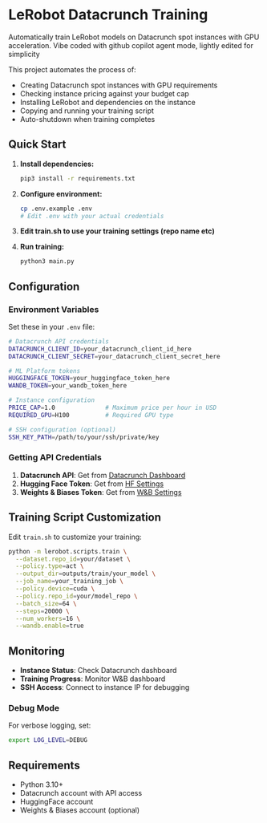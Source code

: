 # LeRobot Datacrunch Training

Automatically train LeRobot models on Datacrunch spot instances with GPU acceleration.
Vibe coded with github copilot agent mode, lightly edited for simplicity

This project automates the process of:
- Creating Datacrunch spot instances with GPU requirements
- Checking instance pricing against your budget cap
- Installing LeRobot and dependencies on the instance
- Copying and running your training script
- Auto-shutdown when training completes

## Quick Start

1. **Install dependencies:**
   ```bash
   pip3 install -r requirements.txt
   ```

2. **Configure environment:**
   ```bash
   cp .env.example .env
   # Edit .env with your actual credentials
   ```

3. **Edit train.sh to use your training settings (repo name etc)**

3. **Run training:**
   ```bash
   python3 main.py
   ```

## Configuration

### Environment Variables

Set these in your `.env` file:

```bash
# Datacrunch API credentials
DATACRUNCH_CLIENT_ID=your_datacrunch_client_id_here
DATACRUNCH_CLIENT_SECRET=your_datacrunch_client_secret_here

# ML Platform tokens  
HUGGINGFACE_TOKEN=your_huggingface_token_here
WANDB_TOKEN=your_wandb_token_here

# Instance configuration
PRICE_CAP=1.0              # Maximum price per hour in USD
REQUIRED_GPU=H100          # Required GPU type

# SSH configuration (optional)
SSH_KEY_PATH=/path/to/your/ssh/private/key
```

### Getting API Credentials

1. **Datacrunch API**: Get from [Datacrunch Dashboard](https://datacrunch.io/dashboard/api)
2. **Hugging Face Token**: Get from [HF Settings](https://huggingface.co/settings/tokens)
3. **Weights & Biases Token**: Get from [W&B Settings](https://wandb.ai/authorize)

## Training Script Customization

Edit `train.sh` to customize your training:

```bash
python -m lerobot.scripts.train \
  --dataset.repo_id=your/dataset \
  --policy.type=act \
  --output_dir=outputs/train/your_model \
  --job_name=your_training_job \
  --policy.device=cuda \
  --policy.repo_id=your/model_repo \
  --batch_size=64 \
  --steps=20000 \
  --num_workers=16 \
  --wandb.enable=true
```

## Monitoring

- **Instance Status**: Check Datacrunch dashboard
- **Training Progress**: Monitor W&B dashboard
- **SSH Access**: Connect to instance IP for debugging

### Debug Mode

For verbose logging, set:
```bash
export LOG_LEVEL=DEBUG
```

## Requirements

- Python 3.10+
- Datacrunch account with API access
- HuggingFace account 
- Weights & Biases account (optional)